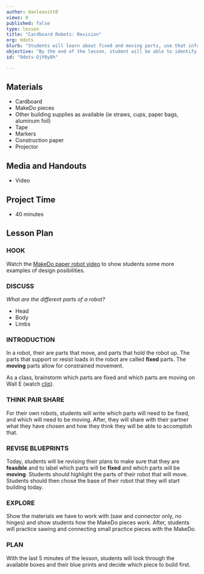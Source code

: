 ```yaml
---
author: danleavitt0
views: 0
published: false
type: lesson
title: "Cardboard Robots: Revision"
org: 9dots
blurb: "Students will learn about fixed and moving parts, use that information to revise their blueprints, and get hands-on experience with #MakeDo."
objective: "By the end of the lesson, student will be able to identify fixed parts of a robot, complete a feasibly blueprint for their robot, and construct basic cardboard structures using MakeDo pieces."
id: "9dots-OjY0y8h"

---
```


## Materials

- Cardboard
- MakeDo pieces
- Other building supplies as available (ie straws, cups, paper bags, aluminum foil)
- Tape
- Markers
- Construction paper
- Projector

## Media and Handouts
- Video

## Project Time

- 40 minutes

## Lesson Plan 

### HOOK
Watch the [MakeDo paper robot video](http://www.youtube.com/watch?v=b-kaBIdoVm0) to show students some more examples of design posibilities.

### DISCUSS
_What are the different parts of a robot?_

- Head
- Body
- Limbs

### INTRODUCTION
In a robot, their are parts that move, and parts that hold the robot up. The parts that support or resist loads in the robot are called **fixed** parts. The **moving** parts allow for constrained movement.

As a class, brainstorm which parts are fixed and which parts are moving on Wall E (watch [clip](http://www.youtube.com/watch?v=7oVSaUWeKt0)).

### THINK PAIR SHARE
For their own robots, students will write which parts will need to be fixed, and which will need to be moving. After, they will share with their partner what they have chosen and how they think they will be able to accomplish that.


### REVISE BLUEPRINTS
Today, students will be revising their plans to make sure that they are **feasible** and to label which parts will be **fixed** and which parts will be **moving**. Students should highlight the parts of their robot that will move. Students should then chose the base of their robot that they will start building today.

### EXPLORE

Show the materials we have to work with (saw and connector only, no hinges) and show students how the MakeDo pieces work. After, students will practice sawing and connecting small practice pieces with the MakeDo.

### PLAN
With the last 5 minutes of the lesson, students will look through the available boxes and their blue prints and decide which piece to build first.
